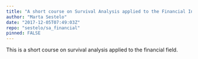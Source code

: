 ```yaml
---
title: "A short course on Survival Analysis applied to the Financial Industry"
author: "Marta Sestelo"
date: "2017-12-05T07:49:03Z"
repo: "sestelo/sa_financial"
pinned: FALSE
---
```


This is a short course on survival analysis applied to the financial field.

